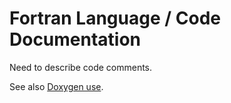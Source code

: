 # Fortran Language / Code Documentation

Need to describe code comments.

See also [Doxygen use](../dev/doc/).
